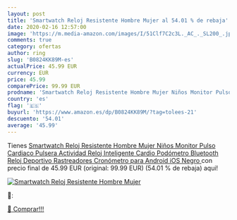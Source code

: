 ```yaml
---
layout: post
title: 'Smartwatch Reloj Resistente Hombre Mujer al 54.01 % de rebaja'
date: 2020-02-16 12:57:00
image: 'https://m.media-amazon.com/images/I/51Clf7C2c3L._AC_._SL200_.jpg'
comments: true
category: ofertas
author: ring
slug: 'B0824KK89M-es'
actualPrice: 45.99 EUR
currency: EUR
price: 45.99
comparePrice: 99.99 EUR
prodname: 'Smartwatch Reloj Resistente Hombre Mujer Niños Monitor Pulso Cardiaco Pulsera Actividad Reloj Inteligente Cardio Podómetro Bluetooth Reloj Deportivo Rastreadores Cronómetro para Android iOS Negro '
country: 'es'
flag: '🇪🇸'
buyurl: 'https://www.amazon.es/dp/B0824KK89M/?tag=tolees-21'
descuento: '54.01'
average: '45.99'
---
```


Tienes [Smartwatch Reloj Resistente Hombre Mujer Niños Monitor Pulso Cardiaco Pulsera Actividad Reloj Inteligente Cardio Podómetro Bluetooth Reloj Deportivo Rastreadores Cronómetro para Android iOS Negro ](https://www.amazon.es/dp/B0824KK89M/?tag=tolees-21) con precio final de  45.99 EUR (original: 99.99 EUR) (54.01 %  de rebaja) aqui!

[![Smartwatch Reloj Resistente Hombre Mujer](https://m.media-amazon.com/images/I/51Clf7C2c3L._AC_._SL200_.jpg)](https://www.amazon.es/dp/B0824KK89M/?tag=tolees-21)

🔎:


[🛒 Comprar!!!](https://www.amazon.es/dp/B0824KK89M/?tag=tolees-21)
